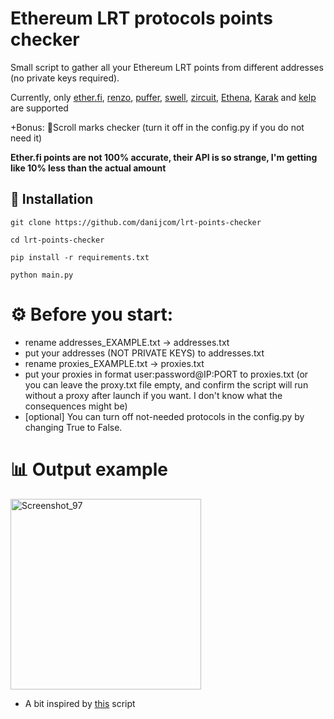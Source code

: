 # Ethereum LRT protocols points checker
 Small script to gather all your Ethereum LRT points from different addresses (no private keys required). 
 
 Currently, only [ether.fi](https://app.ether.fi/portfolio), [renzo](https://app.renzoprotocol.com/portfolio), [puffer](https://quest.puffer.fi/), [swell](https://app.swellnetwork.io/), [zircuit](https://stake.zircuit.com/), [Ethena](https://www.ethena.fi/), [Karak](https://app.karak.network/) and [kelp](https://kelpdao.xyz/dashboard/) are supported
 
 +Bonus: 📜Scroll marks checker (turn it off in the config.py if you do not need it)

 __Ether.fi points are not 100% accurate, their API is so strange, I'm getting like 10% less than the actual amount__

<h2>🚀 Installation</h2>

```
git clone https://github.com/danijcom/lrt-points-checker

cd lrt-points-checker

pip install -r requirements.txt

python main.py
```

# ⚙️ Before you start:
- rename addresses_EXAMPLE.txt -> addresses.txt
- put your addresses (NOT PRIVATE KEYS) to addresses.txt
- rename proxies_EXAMPLE.txt -> proxies.txt
- put your proxies in format user:password@IP:PORT to proxies.txt (or you can leave the proxy.txt file empty, and confirm the script will run without a proxy after launch if you want. I don't know what the consequences might be)
- [optional] You can turn off not-needed protocols in the config.py by changing True to False.

# 📊 Output example

<img width="305" alt="Screenshot_97" src="https://github.com/danijcom/lrt-points-checker/assets/46953160/3704d1cc-f4f7-4098-ba83-55ecc7d4b784">


* A bit inspired by [this](https://github.com/Jcomper/etherfidailycollector) script
